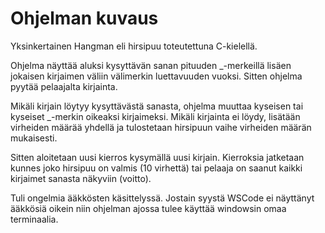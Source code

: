 Ohjelman kuvaus
===============
Yksinkertainen Hangman eli hirsipuu toteutettuna C-kielellä. 

Ohjelma näyttää aluksi kysyttävän sanan pituuden _-merkeillä lisäen jokaisen kirjaimen väliin välimerkin luettavuuden vuoksi.
Sitten ohjelma pyytää pelaajalta kirjainta.

Mikäli kirjain löytyy kysyttävästä sanasta, ohjelma muuttaa kyseisen tai kyseiset _-merkin oikeaksi kirjaimeksi.
Mikäli kirjainta ei löydy, lisätään virheiden määrää yhdellä ja tulostetaan hirsipuun vaihe virheiden määrän mukaisesti.

Sitten aloitetaan uusi kierros kysymällä uusi kirjain.
Kierroksia jatketaan kunnes joko hirsipuu on valmis (10 virhettä) tai pelaaja on saanut kaikki kirjaimet sanasta näkyviin (voitto).

Tuli ongelmia ääkkösten käsittelyssä. Jostain syystä WSCode ei näyttänyt ääkkösiä oikein niin ohjelman ajossa tulee käyttää windowsin omaa terminaalia.
